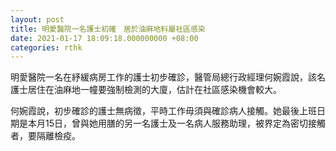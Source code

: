 ```yaml
---
layout: post
title: 明愛醫院一名護士初確　居於油麻地料屬社區感染
date: 2021-01-17 18:09:18.000000000 +08:00
categories: rthk
---
```


明愛醫院一名在紓緩病房工作的護士初步確診，醫管局總行政經理何婉霞說，該名護士居住在油麻地一幢要強制檢測的大廈，估計在社區感染機會較大。

何婉霞說，初步確診的護士無病徵，平時工作毋須與確診病人接觸。她最後上班日期是本月15日，曾與她用膳的另一名護士及一名病人服務助理，被界定為密切接觸者，要隔離檢疫。
